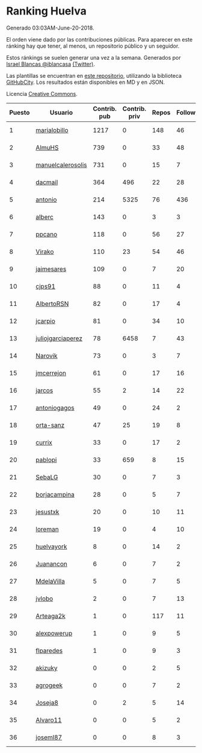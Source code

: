 # Ranking Huelva

Generado 03:03AM-June-20-2018.

El orden viene dado por las contribuciones públicas. Para aparecer en este ránking hay que tener, al menos, un repositorio público y un seguidor.

Estos ránkings se suelen generar una vez a la semana. Generados por [Israel Blancas @iblancasa](https://github.com/iblancasa/) [(Twitter)](https://twitter.com/iblancasa).

Las plantillas se encuentran en [este repositorio](https://github.com/iblancasa/GH-Spanish-Ranking), utilizando la biblioteca [GitHubCity](https://github.com/iblancasa/GitHubCity). Los resultados están disponibles en MD y en JSON.

Licencia [Creative Commons](https://creativecommons.org/licenses/by/4.0/).

| Puesto   |  Usuario  | Contrib. pub | Contrib. priv |Repos| Followers | Desde |  Avatar  |
|----------|-----------|--------------|---------------|-----|-----------|-------|----------|
|1|[marialobillo](https://github.com/marialobillo)|1217|0|148|46|2011-10-22|![marialobillo]()|
|2|[AlmuHS](https://github.com/AlmuHS)|739|0|33|48|2015-10-11|![AlmuHS]()|
|3|[manuelcalerosolis](https://github.com/manuelcalerosolis)|731|0|15|7|2012-12-20|![manuelcalerosolis]()|
|4|[dacmail](https://github.com/dacmail)|364|496|22|28|2008-05-28|![dacmail]()|
|5|[antonio](https://github.com/antonio)|214|5325|76|436|2008-07-19|![antonio]()|
|6|[alberc](https://github.com/alberc)|143|0|3|3|2016-10-08|![alberc]()|
|7|[ppcano](https://github.com/ppcano)|118|0|56|27|2011-06-02|![ppcano]()|
|8|[Virako](https://github.com/Virako)|110|23|54|46|2011-05-28|![Virako]()|
|9|[jaimesares](https://github.com/jaimesares)|109|0|7|20|2012-09-28|![jaimesares]()|
|10|[cjps91](https://github.com/cjps91)|88|0|11|4|2017-11-08|![cjps91]()|
|11|[AlbertoRSN](https://github.com/AlbertoRSN)|82|0|17|4|2015-09-30|![AlbertoRSN]()|
|12|[jcarpio](https://github.com/jcarpio)|81|0|34|10|2010-11-23|![jcarpio]()|
|13|[juliojgarciaperez](https://github.com/juliojgarciaperez)|78|6458|7|43|2015-08-26|![juliojgarciaperez]()|
|14|[Narovik](https://github.com/Narovik)|73|0|3|7|2016-06-12|![Narovik]()|
|15|[jmcerrejon](https://github.com/jmcerrejon)|61|0|17|16|2012-07-09|![jmcerrejon]()|
|16|[jarcos](https://github.com/jarcos)|55|2|14|22|2011-07-23|![jarcos]()|
|17|[antoniogagos](https://github.com/antoniogagos)|49|0|24|2|2015-09-18|![antoniogagos]()|
|18|[orta-sanz](https://github.com/orta-sanz)|47|25|19|8|2013-01-22|![orta-sanz]()|
|19|[currix](https://github.com/currix)|33|0|17|2|2013-12-21|![currix]()|
|20|[pablopi](https://github.com/pablopi)|33|659|8|15|2014-02-19|![pablopi]()|
|21|[SebaLG](https://github.com/SebaLG)|30|0|7|3|2015-11-17|![SebaLG]()|
|22|[borjacampina](https://github.com/borjacampina)|28|0|5|7|2010-12-08|![borjacampina]()|
|23|[jesustxk](https://github.com/jesustxk)|20|0|10|11|2014-07-01|![jesustxk]()|
|24|[loreman](https://github.com/loreman)|19|0|4|10|2010-11-19|![loreman]()|
|25|[huelvayork](https://github.com/huelvayork)|8|0|14|2|2011-03-29|![huelvayork]()|
|26|[Juanancon](https://github.com/Juanancon)|6|0|7|2|2016-04-29|![Juanancon]()|
|27|[MdelaVilla](https://github.com/MdelaVilla)|5|0|7|5|2012-07-18|![MdelaVilla]()|
|28|[jvlobo](https://github.com/jvlobo)|2|0|7|13|2013-10-12|![jvlobo]()|
|29|[Arteaga2k](https://github.com/Arteaga2k)|1|0|117|11|2012-05-11|![Arteaga2k]()|
|30|[alexpowerup](https://github.com/alexpowerup)|1|0|9|5|2015-04-20|![alexpowerup]()|
|31|[flparedes](https://github.com/flparedes)|1|0|9|3|2015-06-28|![flparedes]()|
|32|[akizuky](https://github.com/akizuky)|0|0|2|5|2011-09-08|![akizuky]()|
|33|[agrogeek](https://github.com/agrogeek)|0|0|7|2|2009-04-01|![agrogeek]()|
|34|[Joseja8](https://github.com/Joseja8)|0|2|5|14|2014-07-12|![Joseja8]()|
|35|[Alvaro11](https://github.com/Alvaro11)|0|0|5|2|2014-09-26|![Alvaro11]()|
|36|[joseml87](https://github.com/joseml87)|0|0|8|3|2016-01-13|![joseml87]()|
